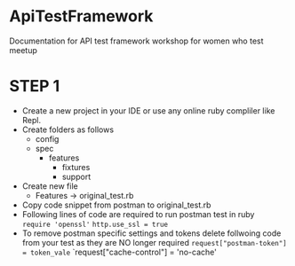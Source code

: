 # ApiTestFramework
Documentation for API test framework workshop for women who test meetup

# STEP 1

- Create a new project in your IDE or use any online ruby compliler like Repl.
- Create folders as follows
	- config
	- spec
	   - features
		 - fixtures
		 - support	
 - Create new file
 	- Features -> original_test.rb
- Copy code snippet from postman to original_test.rb
- Following lines of code are required to run postman test in ruby	
	`require 'openssl'`
	`http.use_ssl = true`
- To remove postman specific settings and tokens delete follwoing code from your test as they are NO longer required
	`request["postman-token"] = token_vale`
	`request["cache-control"] = 'no-cache'	
